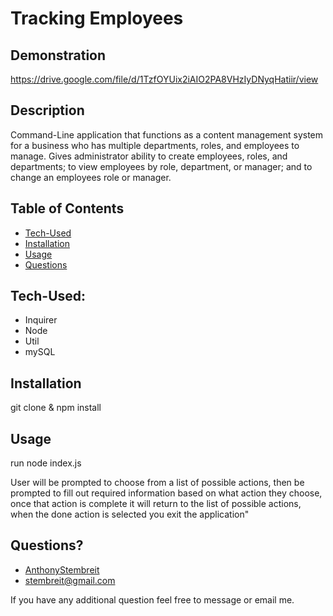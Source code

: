 # Tracking Employees    

## Demonstration 
 https://drive.google.com/file/d/1TzfOYUix2iAIO2PA8VHzIyDNyqHatiir/view
       
## Description
Command-Line application that functions as a content management system for a business who has multiple departments, roles, and employees to manage. Gives administrator ability to create employees, roles, and departments; to view employees by role, department, or manager; and to change an employees role or manager.

## Table of Contents
 * [Tech-Used](#Tech-Used)
 * [Installation](#Installation)
 * [Usage](#Usage)
 * [Questions](#Questions)
        
## Tech-Used:
* Inquirer 
* Node
* Util
* mySQL

## Installation
git clone & npm install 
          
## Usage
run node index.js

 User will be prompted to choose from a list of possible actions, then be prompted to fill out required information based on what action they choose, once that action is complete it will return to the list of possible actions, when the done action is selected you exit the application"
           
        
        
## Questions?
* [AnthonyStembreit](https://github.com/AnthonyStembreit)
* stembreit@gmail.com
        
 If you have any additional question feel free to message or email me.
